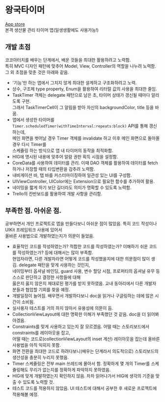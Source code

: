# 왕국타이머

[App store](https://apps.apple.com/us/app/%EC%99%95%EA%B5%AD%ED%83%80%EC%9D%B4%EB%A8%B8/id1556230748)  
본격 생산물 관리 타이머 앱(일생생활에도 사용가능!)

## 개발 초점

코코아터치를 배우는 단계에서, 배운 것들을 최대한 활용하려고 노력함.  
특히 MVC 디자인 패턴에 맞추어 Model, View, Controller의 역할을 나누려 노력함.  
그 외 초점을 맞춘 것은 아래와 같음.

- '기능'만 하는 앱에서 그치지 않게 최대한 설계하고 구조화하려고 노력.
- 상수, 구조체 type property, Enum을 활용하여 리터럴 값의 사용을 최대한 줄임.
- TaskTimer 객체는 delegate 패턴으로 남은 초, 타이머 상태가 갱신될 때마다 알리도록 구현.  
  그래서 TaskTimerCell이 그 알림을 받아 자신의 backgroundColor, title 등을 바꿈.
- 앱에서 생성한 타이머를 `Timer.scheduledTimer(withTimeInterval:repeats:block)` API를 통해 갱신하는데,  
  메인 화면을 벗어날 경우 Timer 객체를 invalidate 하고 이후 메인 화면으로 돌아올 경우 다시 Timer를  
  스케쥴링 하는 방식으로 앱 내 타이머의 동작을 최적화함.
- HIG에 명시된 내용에 맞추어 알람 권한 획득 시점을 설정함.
- CoreData를 사용하여 데이터를 관리. 이때 DAO 객체를 활용하여 데이터를 fetch하거나 저장할 때의 타입변환을 감추려 노력함.
- 내비게이션 바, 탭 바를 커스터마이징하여 일관성 있는 UI를 구성함.
- UIViewController, UIColor에는 Extension으로 필요한 함수를 추가하여 활용.
- 네이밍을 짧게 하기 보단 길더라도 의미가 명확할 수 있도록 노력함.
- Trello의 칸반보드를 활용하여 개발 사항을 관리함.

## 부족한 점. 아쉬운 점.

공부하면서 개인 프로젝트로 앱을 만들다보니 아쉬운 점이 많았음. 특히 코드 작성이나 UIKit 프레임워크 사용에 있어서  
올바른 사용법으로 개발하였는지가 의문이 들었음.

- 효율적인 코드를 작성하였는가? 적합한 코드를 작성하였는가? 이해하기 쉬운 코드를 작성하였는가? 등에 대해서는 많이 부족함.  
  현업자라면, 다른 개발자라면 어떻게 코드를 작성했을지에 대한 의문점이 많이 생김. delegate 패턴을 맞게 사용하는 것인지,  
  네이밍부터 옵셔널 바인딩, guard 사용, 변수 할당 시점, 프로퍼티의 옵셔널 유무 등 스스로 판단하고 결정한 사항들에 대해  
  옳은지 옳지 않은지 제대로된 평가를 받지 못하였음. 교내 동아리에서 다른 개발자분들과 협업할 기회를 찾을 예정.
- 개발일정이 늘어짐. 배우면서 개발하다보니 doc을 읽거나 구글링하는 데에 많은 시간이 소비됨.
- 실사용자 테스트를 거의 하지 않아서 유용성에 의문이 듬.
- CollectionViewLayout에 대한 명확한 이해가 부족했던 것 같음. doc을 더 읽어봐야겠음.
- Constraints를 맞게 사용하고 있는지 잘 모르겠음. 어떨 때는 스토리보드에서 constraints를 레이아웃을 잡고,  
  어떨 때는 코드로(collectionViewLayout의 inset 계산) 레이아웃을 잡는데 올바른 사용법을 아직 익히지 못함.
- 화면 전환을 최대한 코드로 하려다보니(배우는 단계라서 의도적으로) 스토리보드의 생산성을 충분히 누리지 못했음.
- Timer 스케쥴링은 전부 main 쓰레드에 몰아서 함. 정확하게 몇 개의 Timer를 스케쥴링해도 무리가 없는지를 정확하게 파악하지 못하였음.
- HIG에 맞게 개발하였는지 확인하지 않음. 차차 읽어나가서 HIG에 생각의 기준을 맞출 수 있도록 노력할 것.
- 테스트 코드를 적용하지 않았음. UI 테스트에 대해서 공부한 후 새로운 프로젝트에 적용해볼 예정.
